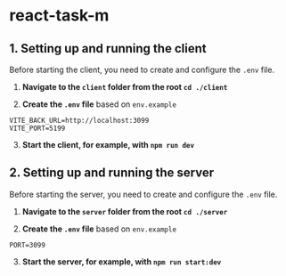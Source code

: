 # react-task-m

## 1. Setting up and running the client

Before starting the client, you need to create and configure the `.env` file.

1. **Navigate to the `client` folder from the root `cd ./client`**

2. **Create the `.env` file** based on `env.example`

```
VITE_BACK_URL=http://localhost:3099
VITE_PORT=5199
```
3. **Start the client, for example, with `npm run dev`**


## 2. Setting up and running the server

Before starting the server, you need to create and configure the `.env` file.

1. **Navigate to the `server` folder from the root `cd ./server`**

2. **Create the `.env` file** based on `env.example`

```
PORT=3099
```
3. **Start the server, for example, with `npm run start:dev`**